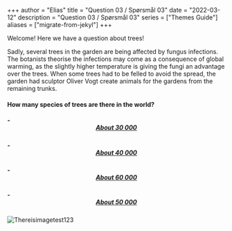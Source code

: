 +++
author = "Elias"
title = "Question 03 / Spørsmål 03"
date = "2022-03-12"
description = "Question 03 / Spørsmål 03"
series = ["Themes Guide"]
aliases = ["migrate-from-jekyl"]
+++

Welcome! Here we have a question about trees!

Sadly, several trees in the garden are being affected by fungus infections. The botanists theorise the infections may come as a consequence of global warming, as the slightly higher temperature is giving the fungi an advantage over the trees. When some trees had to be felled to avoid the spread, the garden had sculptor Oliver Vogt create animals for the gardens from the remaining trunks.


#### How many species of trees are there in the world?


##### - <center> [About 30 000](https://biodivgame.github.io/archive/question-1_03_false/wrong-answer/) </center>
##### - <center> [About 40 000](https://biodivgame.github.io/archive/question-1_03_false/wrong-answer/) </center>
##### - <center> [About 60 000](https://biodivgame.github.io/archive/question-1_03_correct/right-answer/) </center>
##### - <center> [About 50 000](https://biodivgame.github.io/archive/question-1_03_false/wrong-answer/) </center>

![Thereisimagetest123](/img/fungus.jpg)